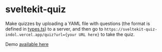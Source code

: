 # sveltekit-quiz

Make quizzes by uploading a YAML file with questions (the format is defined in [types.ts](https://github.com/lxhom/sveltekit-quiz/blob/main/src/routes/quiz/types.ts)) to a server, and then go to `https://sveltekit-quiz-indol.vercel.app/quiz?url={your URL here}` to take the quiz.

Demo [available here](https://sveltekit-quiz-indol.vercel.app/quiz?url=https://gist.github.com/lxhom/a05b56246f25e2a2310fcdc605162949/raw/e319e3a167ceabe3a8bf880e08a9b1b2631b2944/quiz.yml)
